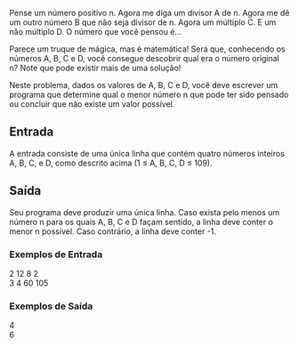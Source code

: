 Pense um número positivo n. Agora me diga um divisor A de n. Agora me dê um outro número B que não seja divisor de n. Agora um múltiplo C. E um não múltiplo D. O número que você pensou é...

Parece um truque de mágica, mas é matemática! Será que, conhecendo os números A, B, C e D, você consegue descobrir qual era o número original n? Note que pode existir mais de uma solução!

Neste problema, dados os valores de A, B, C e D, você deve escrever um programa que determine qual o menor número n que pode ter sido pensado ou concluir que não existe um valor possível.

## Entrada<br>
A entrada consiste de uma única linha que contém quatro números inteiros A, B, C, e D, como descrito acima (1 ≤ A, B, C, D ≤ 109).

## Saída<br>
Seu programa deve produzir uma única linha. Caso exista pelo menos um número n para os quais A, B, C e D façam sentido, a linha deve conter o menor n possível. Caso contrário, a linha deve conter -1.

 
### Exemplos de Entrada<br>	
2 12 8 2 <br>
3 4 60 105 <br>

### Exemplos de Saída <br>
4 <br>
6 <br>
